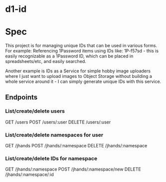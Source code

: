 # d1-id

# Spec

This project is for managing unique IDs that can be used in various forms.
For example: Referencing 1Password items using IDs like: 1P-f57sd - this is easily
recognizable as a 1Password ID, which can be placed in spreadsheets/etc, and easily searched.

Another example is IDs as a Service for simple hobby image uploaders where I just want to
upload images to Object Storage without building a whole service around it - I can simply
generate unique IDs with this service.

## Endpoints
### List/create/delete users
GET /users
POST /users/:user
DELETE /users/:user

### List/create/delete namespaces for user
GET /jhands
POST /jhands/:namespace
DELETE /jhands/:namespace

### List/create/delete IDs for namespace
GET /jhands/:namespace
POST /jhands/:namespace/new
DELETE /jhands/:namespace/:id